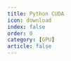 ```yaml
---
title: Python CUDA
icon: download
index: false
order: 0
category: [GPU]
article: false
---
```


<AutoCatalog />